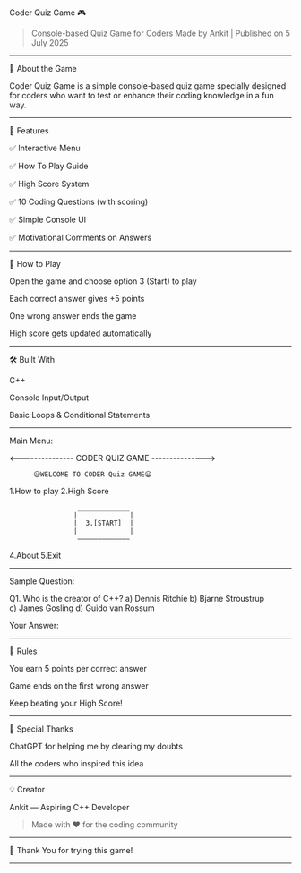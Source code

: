 Coder Quiz Game 🎮

> Console-based Quiz Game for Coders
Made by Ankit | Published on 5 July 2025




---

🎯 About the Game

Coder Quiz Game is a simple console-based quiz game specially designed
for coders who want to test or enhance their coding knowledge in a fun way.


---

🎯 Features

✅ Interactive Menu

✅ How To Play Guide

✅ High Score System

✅ 10 Coding Questions (with scoring)

✅ Simple Console UI

✅ Motivational Comments on Answers



---

📝 How to Play

Open the game and choose option 3 (Start) to play

Each correct answer gives +5 points

One wrong answer ends the game

High score gets updated automatically



---

🛠️ Built With

C++

Console Input/Output

Basic Loops & Conditional Statements

---

Main Menu: 

<--------------- CODER QUIZ GAME --------------->

          😃WELCOME TO CODER Quiz GAME😀          

   1.How to play                       2.High Score

                     _____________
                    |             |
                    |  3.[START]  |
                    |             |
                     —————————————

   4.About                             5.Exit

   
---

Sample Question:

Q1. Who is the creator of C++?
a) Dennis Ritchie         b) Bjarne Stroustrup  
c) James Gosling          d) Guido van Rossum  

Your Answer:

---

📜 Rules

You earn 5 points per correct answer

Game ends on the first wrong answer

Keep beating your High Score!



---

🤝 Special Thanks

ChatGPT for helping me by clearing my doubts

All the coders who inspired this idea


---

💡 Creator

Ankit — Aspiring C++ Developer

> Made with ❤️ for the coding community




---

🙏 Thank You for trying this game!


---
